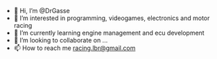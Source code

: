 - 👋 Hi, I’m @DrGasse
- 👀 I’m interested in programming, videogames, electronics and motor racing
- 🌱 I’m currently learning engine management and ecu development
- 💞️ I’m looking to collaborate on ...
- 📫 How to reach me racing.lbr@gmail.com

<!---
DrGasse/DrGasse is a ✨ special ✨ repository because its `README.md` (this file) appears on your GitHub profile.
You can click the Preview link to take a look at your changes.
--->
